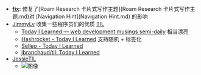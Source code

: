 - **[fix](fix.md):** 修复了[Roam Research 卡片式写作主题](Roam Research 卡片式写作主题.md)对 [Navigation Hint](Navigation Hint.md) 的影响
- [JimmyLv](JimmyLv.md) 收集一些程序员们的优质 [TIL](TIL.md)
    - [Today I Learned — web development musings semi-daily](https://ricostacruz.com/til/) 相当漂亮
    - [Hashrocket - Today I Learned](https://til.hashrocket.com/) 支持随机 + 标签化
    - [Selleo - Today I Learned](https://selleo.com/til)
    - [jbranchaud/til: Today I Learned](https://github.com/jbranchaud/til)
- [Jessie](Jessie.md)[TIL](TIL.md)
    - ![图像](https://pbs.twimg.com/media/EibhxrEWoAI-YJ1?format=png&name=small)
